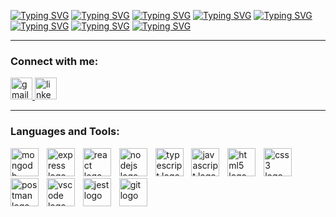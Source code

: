 [![Typing SVG](https://readme-typing-svg.demolab.com?font=Fira+Code&pause=1000&color=13C82C&width=435&lines=const+michael+%3D+%7B)](https://git.io/typing-svg)
[![Typing SVG](https://readme-typing-svg.demolab.com?font=Fira+Code&pause=1000&color=13C82C&width=435&lines=%7C+pronouns%3A+'he%2Fhim'%2C)](https://git.io/typing-svg)
[![Typing SVG](https://readme-typing-svg.demolab.com?font=Fira+Code&pause=1000&color=13C82C&width=435&lines=%7C+fullStackDeveloper%3A+true%2C)](https://git.io/typing-svg)
[![Typing SVG](https://readme-typing-svg.demolab.com?font=Fira+Code&pause=1000&color=13C82C&width=435&lines=%7C+writerOfUnpublishedStories+%3A+true%2C)](https://git.io/typing-svg)
[![Typing SVG](https://readme-typing-svg.demolab.com?font=Fira+Code&pause=1000&color=13C82C&width=435&lines=%7C+numOfCats+%3A+2%2C)](https://git.io/typing-svg)
[![Typing SVG](https://readme-typing-svg.demolab.com?font=Fira+Code&pause=1000&color=13C82C&width=435&lines=%7C+interests+%3A+%5Breading%2C+writing%2C+)](https://git.io/typing-svg)
[![Typing SVG](https://readme-typing-svg.demolab.com?font=Fira+Code&pause=1000&color=13C82C&width=435&lines=%7C++travel%2C+hiking%2C+clickity-clack%5D+)](https://git.io/typing-svg)
[![Typing SVG](https://readme-typing-svg.demolab.com?font=Fira+Code&pause=1000&color=13C82C&width=435&lines=%7D)](https://git.io/typing-svg)


---

<!-- Connect-->
<h3 align="left">Connect with me:</h3>
<div align="left">
  <a href="mailto:michaeljterry0815@gmail.com" target="_blank">
  <img src="https://img.shields.io/static/v1?message=Gmail&logo=gmail&label=&color=D14836&logoColor=white&labelColor=&style=for-the-badge" height="35" alt="gmail logo"  /> </a>
  
  <a href="https://www.linkedin.com/in/michaeljterry/" target="_blank">
  <img src="https://img.shields.io/static/v1?message=LinkedIn&logo=linkedin&label=&color=0077B5&logoColor=white&labelColor=&style=for-the-badge" height="35" alt="linkedin logo"  /> </a>

</div>


---


<h3>Languages and Tools:</h3>
<div align="left">
    <img src="https://skillicons.dev/icons?i=mongodb" height="45" alt="mongodb logo"  />
    <img width="5" />
    <img src="https://skillicons.dev/icons?i=express" height="45" alt="express logo"  />
    <img width="5" />
    <img src="https://skillicons.dev/icons?i=react" height="45" alt="react logo"  />
    <img width="5" />
    <img src="https://skillicons.dev/icons?i=nodejs" height="45" alt="nodejs logo"  />
    <img width="5" />
    <img src="https://skillicons.dev/icons?i=ts" height="45" alt="typescript logo"  />
    <img width="5" />
    <img src="https://skillicons.dev/icons?i=js" height="45" alt="javascript logo"  />
    <img width="5" />
    <img src="https://skillicons.dev/icons?i=html" height="45" alt="html5 logo"  />
    <img width="5" />
    <img src="https://skillicons.dev/icons?i=css" height="45" alt="css3 logo"  />
    <img width="5" />
    <img src="https://skillicons.dev/icons?i=postman" height="45" alt="postman logo"  />
    <img width="5" />
    <img src="https://skillicons.dev/icons?i=vscode" height="45" alt="vscode logo"  />
    <img width="5" />
    <img src="https://skillicons.dev/icons?i=jest" height="45" alt="jest logo"  />
    <img width="5" />
    <img src="https://skillicons.dev/icons?i=git" height="45" alt="git logo"  />
</div>
